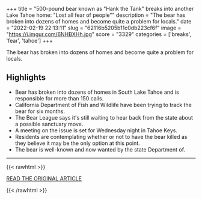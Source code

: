 +++
title = "500-pound bear known as \"Hank the Tank\" breaks into another Lake Tahoe home: \"Lost all fear of people\""
description = "The bear has broken into dozens of homes and become quite a problem for locals."
date = "2022-02-19 22:13:11"
slug = "62116b5205b11c0db223cf6f"
image = "https://i.imgur.com/6NHBXHh.jpg"
score = "3329"
categories = ['breaks', 'fear', 'tahoe']
+++

The bear has broken into dozens of homes and become quite a problem for locals.

## Highlights

- Bear has broken into dozens of homes in South Lake Tahoe and is responsible for more than 150 calls.
- California Department of Fish and Wildlife have been trying to track the bear for six months.
- The Bear League says it's still waiting to hear back from the state about a possible sanctuary move.
- A meeting on the issue is set for Wednesday night in Tahoe Keys.
- Residents are contemplating whether or not to have the bear killed as they believe it may be the only option at this point.
- The bear is well-known and now wanted by the state Department of.

---

{{< rawhtml >}}
  <p class="article-category">
    <a target="_blank" href="https://www.cbsnews.com/news/south-lake-tahoe-bear-california-hank-the-tank-breaks-into-home/">READ THE ORIGINAL ARTICLE</a>
  </p>
{{< /rawhtml >}}
